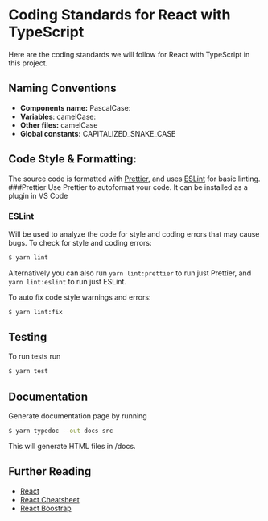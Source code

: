 # Coding Standards for React with TypeScript

Here are the coding standards we will follow for React with TypeScript in this project.

## Naming Conventions

- **Components name:**
  PascalCase:
- **Variables**:
  camelCase:
- **Other files:**
  camelCase
- **Global constants:**
  CAPITALIZED_SNAKE_CASE

## Code Style & Formatting:

The source code is formatted with [Prettier](https://github.com/prettier/prettier), and uses [ESLint](https://github.com/eslint/eslint) for basic linting.
###Prettier
Use Prettier to autoformat your code.
It can be installed as a plugin in VS Code

### ESLint

Will be used to analyze the code for style and coding errors that may cause bugs.
To check for style and coding errors:

```bash
$ yarn lint
```

Alternatively you can also run `yarn lint:prettier` to run just Prettier, and `yarn lint:eslint` to run just ESLint.

To auto fix code style warnings and errors:

```bash
$ yarn lint:fix
```

## Testing

To run tests run

```bash
$ yarn test
```

## Documentation

Generate documentation page by running

```bash
$ yarn typedoc --out docs src
```

This will generate HTML files in /docs.

## Further Reading

- [React](https://reactjs.org/)
- [React Cheatsheet](https://github.com/typescript-cheatsheets/react)
- [React Boostrap](https://react-bootstrap.github.io/)
